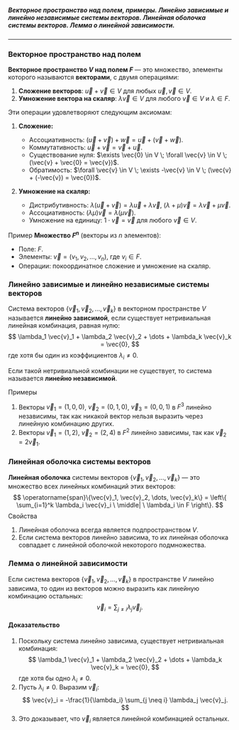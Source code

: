 ##### Векторное пространство над полем, примеры. Линейно зависимые и линейно независимые системы векторов. Линейная оболочка системы векторов. Лемма о линейной зависимости.
---
### Векторное пространство над полем
**Векторное пространство $V$ над полем $F$** — это множество, элементы которого называются **векторами**, с двумя операциями:
1. **Сложение векторов**: $\vec{u} + \vec{v} \in V$ для любых $\vec{u}, \vec{v} \in V$.
2. **Умножение вектора на скаляр**: $\lambda \vec{v} \in V$ для любого $\vec{v} \in V$ и $\lambda \in F$.

Эти операции удовлетворяют следующим аксиомам:

1. **Сложение:**
   - Ассоциативность: $(\vec{u} + \vec{v}) + \vec{w} = \vec{u} + (\vec{v} + \vec{w})$.
   - Коммутативность: $\vec{u} + \vec{v} = \vec{v} + \vec{u}$.
   - Существование нуля: $\exists \vec{0} \in V \; \forall \vec{v} \in V \; (\vec{v} + \vec{0} = \vec{v})$.
   - Обратимость: $\forall \vec{v} \in V \; \exists -\vec{v} \in V \; (\vec{v} + (-\vec{v}) = \vec{0})$.

2. **Умножение на скаляр:**
   - Дистрибутивность: $\lambda(\vec{u} + \vec{v}) = \lambda \vec{u} + \lambda \vec{v}$, $(\lambda + \mu) \vec{v} = \lambda \vec{v} + \mu \vec{v}$.
   - Ассоциативность: $(\lambda \mu) \vec{v} = \lambda (\mu \vec{v})$.
   - Умножение на единицу: $1 \cdot \vec{v} = \vec{v}$ для любого $\vec{v} \in V$.

Пример
 **Множество $F^n$** (векторы из $n$ элементов):
   - Поле: $F$.
   - Элементы: $\vec{v} = (v_1, v_2, \dots, v_n)$, где $v_i \in F$.
   - Операции: покоординатное сложение и умножение на скаляр.

### Линейно зависимые и линейно независимые системы векторов
Система векторов $\{\vec{v}_1, \vec{v}_2, \dots, \vec{v}_k\}$ в векторном пространстве $V$ называется **линейно зависимой**, если существует нетривиальная линейная комбинация, равная нулю:
$$
\lambda_1 \vec{v}_1 + \lambda_2 \vec{v}_2 + \dots + \lambda_k \vec{v}_k = \vec{0},
$$
где хотя бы один из коэффициентов $\lambda_i \neq 0$.

Если такой нетривиальной комбинации не существует, то система называется **линейно независимой**.

 Примеры
1. Векторы $\vec{v}_1 = (1, 0, 0)$, $\vec{v}_2 = (0, 1, 0)$, $\vec{v}_3 = (0, 0, 1)$ в $F^3$ линейно независимы, так как никакой вектор нельзя выразить через линейную комбинацию других.
2. Векторы $\vec{v}_1 = (1, 2)$, $\vec{v}_2 = (2, 4)$ в $F^2$ линейно зависимы, так как $\vec{v}_2 = 2\vec{v}_1$.

### Линейная оболочка системы векторов

**Линейная оболочка** системы векторов $\{\vec{v}_1, \vec{v}_2, \dots, \vec{v}_k\}$ — это множество всех линейных комбинаций этих векторов:
$$
\operatorname{span}\{\vec{v}_1, \vec{v}_2, \dots, \vec{v}_k\} = \left\{ \sum_{i=1}^k \lambda_i \vec{v}_i \ \middle| \ \lambda_i \in F \right\}.
$$
Свойства
1. Линейная оболочка всегда является подпространством $V$.
2. Если система векторов линейно зависима, то их линейная оболочка совпадает с линейной оболочкой некоторого подмножества.

### Лемма о линейной зависимости
Если система векторов $\{\vec{v}_1, \vec{v}_2, \dots, \vec{v}_k\}$ в пространстве $V$ линейно зависима, то один из векторов можно выразить как линейную комбинацию остальных:
$$
\vec{v}_i = \sum_{j \neq i} \lambda_j \vec{v}_j.
$$
#### Доказательство
1. Поскольку система линейно зависима, существует нетривиальная комбинация:
   $$
   \lambda_1 \vec{v}_1 + \lambda_2 \vec{v}_2 + \dots + \lambda_k \vec{v}_k = \vec{0},
   $$
   где хотя бы одно $\lambda_i \neq 0$.
2. Пусть $\lambda_i \neq 0$. Выразим $\vec{v}_i$:
   $$
   \vec{v}_i = -\frac{1}{\lambda_i} \sum_{j \neq i} \lambda_j \vec{v}_j.
   $$
3. Это доказывает, что $\vec{v}_i$ является линейной комбинацией остальных.
